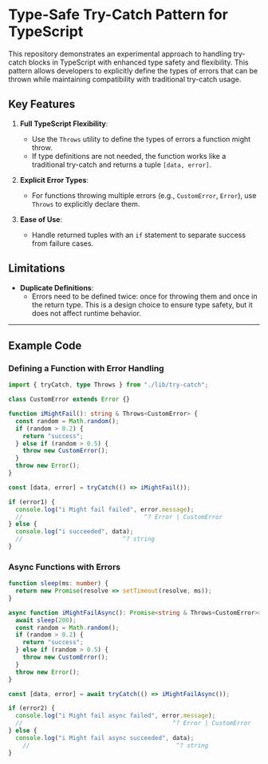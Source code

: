 # Type-Safe Try-Catch Pattern for TypeScript

This repository demonstrates an experimental approach to handling try-catch blocks in TypeScript with enhanced type safety and flexibility. This pattern allows developers to explicitly define the types of errors that can be thrown while maintaining compatibility with traditional try-catch usage.

## Key Features

1. **Full TypeScript Flexibility**: 
   - Use the `Throws` utility to define the types of errors a function might throw.
   - If type definitions are not needed, the function works like a traditional try-catch and returns a tuple `[data, error]`.

2. **Explicit Error Types**:
   - For functions throwing multiple errors (e.g., `CustomError`, `Error`), use `Throws` to explicitly declare them.

3. **Ease of Use**:
   - Handle returned tuples with an `if` statement to separate success from failure cases.

## Limitations

- **Duplicate Definitions**: 
  - Errors need to be defined twice: once for throwing them and once in the return type. This is a design choice to ensure type safety, but it does not affect runtime behavior.

---

## Example Code

### Defining a Function with Error Handling

```typescript
import { tryCatch, type Throws } from "./lib/try-catch";

class CustomError extends Error {}

function iMightFail(): string & Throws<CustomError> {
  const random = Math.random();
  if (random > 0.2) {
    return "success";
  } else if (random > 0.5) {
    throw new CustomError();
  }
  throw new Error();
}

const [data, error] = tryCatch(() => iMightFail());

if (error1) {
  console.log("i Might fail failed", error.message);
  //                                  ^? Error | CustomError
} else {
  console.log("i succeeded", data);
  //                            ^? string
}

```

### Async Functions with Errors

```typescript
function sleep(ms: number) {
  return new Promise(resolve => setTimeout(resolve, ms));
}

async function iMightFailAsync(): Promise<string & Throws<CustomError>> {
  await sleep(200);
  const random = Math.random();
  if (random > 0.2) {
    return "success";
  } else if (random > 0.5) {
    throw new CustomError();
  }
  throw new Error();
}

const [data, error] = await tryCatch(() => iMightFailAsync());

if (error2) {
  console.log("i Might fail async failed", error.message);
  //                                          ^? Error | CustomError
} else {
  console.log("i Might fail async succeeded", data);
    //                                         ^? string
}
```


